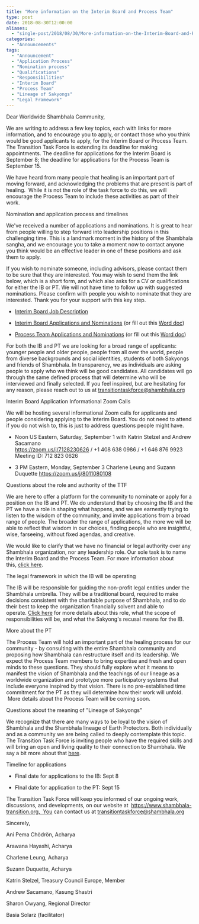 ```yaml
---
title: "More information on the Interim Board and Process Team"
type: post
date: 2018-08-30T12:00:00
aliases:
  - "single-post/2018/08/30/More-information-on-the-Interim-Board-and-Process-Team"
categories:
  - "Announcements"
tags:
  - "Announcement"
  - "Application Process"
  - "Nomination process"
  - "Qualifications"
  - "Responsibilities"
  - "Interim Board"
  - "Process Team"
  - "Lineage of Sakyongs"
  - "Legal Framework"
---
```


Dear Worldwide Shambhala Community,

We are writing to address a few key topics, each with links for more information, and to encourage you to apply, or contact those who you think would be good applicants to apply, for the Interim Board or Process Team. The Transition Task Force is extending its deadline for making appointments. The deadline for applications for the Interim Board is September 8; the deadline for applications for the Process Team is September 15.

We have heard from many people that healing is an important part of moving forward, and acknowledging the problems that are present is part of healing.  While it is not the role of the task force to do this, we will encourage the Process Team to include these activities as part of their work.

Nomination and application process and timelines

We've received a number of applications and nominations. It is great to hear from people willing to step forward into leadership positions in this challenging time. This is a landmark moment in the history of the Shambhala sangha, and we encourage you to take a moment now to contact anyone you think would be an effective leader in one of these positions and ask them to apply.  

If you wish to nominate someone, including advisors, please contact them to be sure that they are interested. You may wish to send them the link below, which is a short form, and which also asks for a CV or qualifications for either the IB or PT. We will not have time to follow up with suggested nominations. Please confirm with people you wish to nominate that they are interested. Thank you for your support with this key step.

-   [Interim Board Job Description](https://www.shambhala-transition.org/single-post/2018/08/29/Interim-Board-Job-Description)

-   [Interim Board Applications and Nominations](https://goo.gl/forms/H3qOZxjxOgdu96kg2) (or fill out this [Word doc](https://docs.wixstatic.com/ugd/48290d_7779d458f3ec49a386be483e9c7ce19f.docx?dn=NOMINATION%20AND%20APPLICATION%20FORM%20FOR%20INTE))

-   [Process Team Applications and Nominations](https://goo.gl/forms/utiAwRQOjIOKhF7h2) (or fill out this [Word doc](https://docs.wixstatic.com/ugd/48290d_423e1cda0c8e4934bd29cc4a88c1c95a.docx?dn=NOMINATION%20AND%20APPLICATION%20FORM%20FOR%20PT.d))

For both the IB and PT we are looking for a broad range of applicants: younger people and older people, people from all over the world, people from diverse backgrounds and social identities, students of both Sakyongs and friends of Shambhala. In transparency, we as individuals are asking people to apply who we think will be good candidates. All candidates will go through the same defined process that will determine who will be interviewed and finally selected. If you feel inspired, but are hesitating for any reason, please reach out to us at [transitiontaskforce@shambhala.org](https://mail.google.com/mail/?view=cm&fs=1&tf=1&to=transitiontaskforce@shambhala.org)

Interim Board Application Informational Zoom Calls

We will be hosting several informational Zoom calls for applicants and people considering applying to the Interim Board. You do not need to attend if you do not wish to, this is just to address questions people might have.

-   Noon US Eastern, Saturday, September 1 with Katrin Stelzel and Andrew Sacamano\
    <https://zoom.us/j/7128230626> / +1 408 638 0986 / +1 646 876 9923\
    Meeting ID: 712 823 0626

-   3 PM Eastern, Monday, September 3 Charlene Leung and Suzann Duquette <https://zoom.us/j/8011080108>

Questions about the role and authority of the TTF

We are here to offer a platform for the community to nominate or apply for a position on the IB and PT. We do understand that by choosing the IB and the PT we have a role in shaping what happens, and we are earnestly trying to listen to the wisdom of the community, and invite applications from a broad range of people. The broader the range of applications, the more we will be able to reflect that wisdom in our choices, finding people who are insightful, wise, farseeing, without fixed agendas, and creative.

We would like to clarify that we have no financial or legal authority over any Shambhala organization, nor any leadership role. Our sole task is to name the Interim Board and the Process Team. For more information about this, [click here](https://www.shambhala-transition.org/single-post/2018/08/29/Role-and-Authority-of-the-Transition-Task-Force).

The legal framework in which the IB will be operating

The IB will be responsible for guiding the non-profit legal entities under the Shambhala umbrella. They will be a traditional board, required to make decisions consistent with the charitable purpose of Shambhala, and to do their best to keep the organization financially solvent and able to operate. [Click here](https://www.shambhala-transition.org/single-post/2018/08/29/The-Legal-Framework-of-the-Interim-Board) for more details about this role, what the scope of responsibilities will be, and what the Sakyong's recusal means for the IB.

More about the PT

The Process Team will hold an important part of the healing process for our community - by consulting with the entire Shambhala community and proposing how Shambhala can restructure itself and its leadership. We expect the Process Team members to bring expertise and fresh and open minds to these questions. They should fully explore what it means to manifest the vision of Shambhala and the teachings of our lineage as a worldwide organization and prototype more participatory systems that include everyone inspired by that vision. There is no pre-established time commitment for the PT as they will determine how their work will unfold.  More details about the Process Team will be coming soon.

Questions about the meaning of "Lineage of Sakyongs"

We recognize that there are many ways to be loyal to the vision of Shambhala and the Shambhala lineage of Earth Protectors. Both individually and as a community we are being called to deeply contemplate this topic. The Transition Task Force is inviting people who have the required skills and will bring an open and living quality to their connection to Shambhala. We say a bit more about that [here](https://www.shambhala-transition.org/single-post/2018/08/29/The-Stated-Purpose-of-Shambhala).

Timeline for applications

-   Final date for applications to the IB: Sept 8

-   FInal date for application to the PT: Sept 15

The Transition Task Force will keep you informed of our ongoing work, discussions, and developments, on our website at  https://www.shambhala-transition.org,  You can contact us at transitiontaskforce@shambhala.org

Sincerely,

Ani Pema Chödrön, Acharya

Arawana Hayashi, Acharya

Charlene Leung, Acharya

Suzann Duquette, Acharya

Katrin Stelzel, Treasury Council Europe, Member

Andrew Sacamano, Kasung Shastri

Sharon Owyang, Regional Director

Basia Solarz (facilitator)
